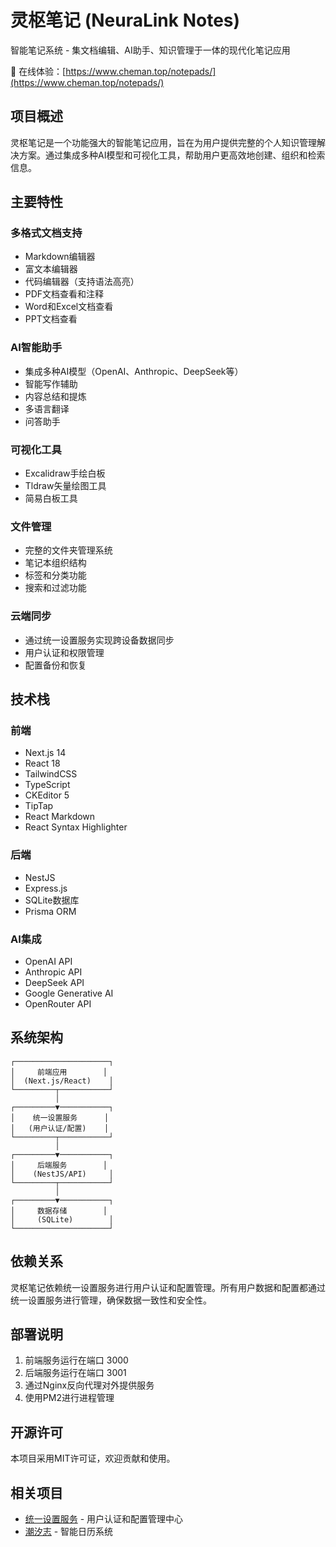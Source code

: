 # 灵枢笔记 (NeuraLink Notes)

智能笔记系统 - 集文档编辑、AI助手、知识管理于一体的现代化笔记应用

🔗 在线体验：[https://www.cheman.top/notepads/](https://www.cheman.top/notepads/)

## 项目概述

灵枢笔记是一个功能强大的智能笔记应用，旨在为用户提供完整的个人知识管理解决方案。通过集成多种AI模型和可视化工具，帮助用户更高效地创建、组织和检索信息。

## 主要特性

### 多格式文档支持
- Markdown编辑器
- 富文本编辑器
- 代码编辑器（支持语法高亮）
- PDF文档查看和注释
- Word和Excel文档查看
- PPT文档查看

### AI智能助手
- 集成多种AI模型（OpenAI、Anthropic、DeepSeek等）
- 智能写作辅助
- 内容总结和提炼
- 多语言翻译
- 问答助手

### 可视化工具
- Excalidraw手绘白板
- Tldraw矢量绘图工具
- 简易白板工具

### 文件管理
- 完整的文件夹管理系统
- 笔记本组织结构
- 标签和分类功能
- 搜索和过滤功能

### 云端同步
- 通过统一设置服务实现跨设备数据同步
- 用户认证和权限管理
- 配置备份和恢复

## 技术栈

### 前端
- Next.js 14
- React 18
- TailwindCSS
- TypeScript
- CKEditor 5
- TipTap
- React Markdown
- React Syntax Highlighter

### 后端
- NestJS
- Express.js
- SQLite数据库
- Prisma ORM

### AI集成
- OpenAI API
- Anthropic API
- DeepSeek API
- Google Generative AI
- OpenRouter API

## 系统架构

```
┌─────────────────────┐
│     前端应用        │
│  (Next.js/React)    │
└─────────┬───────────┘
          │
┌─────────▼───────────┐
│    统一设置服务      │
│   (用户认证/配置)    │
└─────────┬───────────┘
          │
┌─────────▼───────────┐
│     后端服务        │
│    (NestJS/API)     │
└─────────┬───────────┘
          │
┌─────────▼───────────┐
│     数据存储        │
│     (SQLite)        │
└─────────────────────┘
```

## 依赖关系

灵枢笔记依赖统一设置服务进行用户认证和配置管理。所有用户数据和配置都通过统一设置服务进行管理，确保数据一致性和安全性。

## 部署说明

1. 前端服务运行在端口 3000
2. 后端服务运行在端口 3001
3. 通过Nginx反向代理对外提供服务
4. 使用PM2进行进程管理

## 开源许可

本项目采用MIT许可证，欢迎贡献和使用。

## 相关项目

- [统一设置服务](https://github.com/chemany/unified-settings-service) - 用户认证和配置管理中心
- [潮汐志](https://github.com/chemany/tidelog) - 智能日历系统